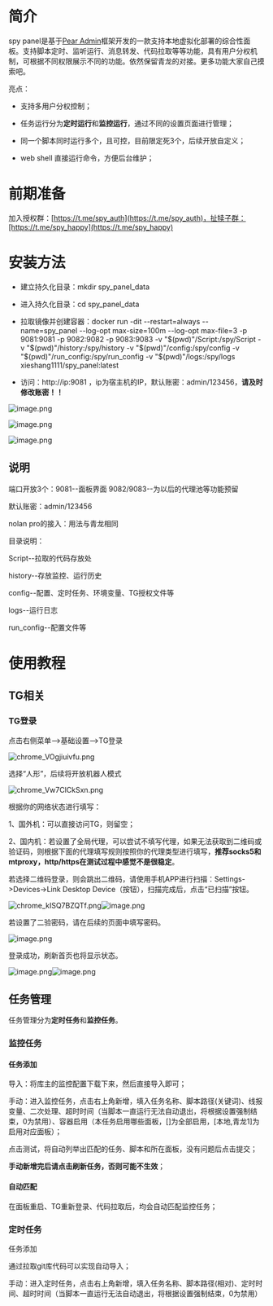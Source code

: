 # 简介
spy panel是基于[Pear Admin](https://gitee.com/pear-admin/)框架开发的一款支持本地虚拟化部署的综合性面板。支持脚本定时、监听运行、消息转发、代码拉取等等功能，具有用户分权机制，可根据不同权限展示不同的功能。依然保留青龙的对接。更多功能大家自己摸索吧。

亮点：

- 支持多用户分权控制；

- 任务运行分为**定时运行**和**监控运行**，通过不同的设置页面进行管理；

- 同一个脚本同时运行多个，且可控，目前限定死3个，后续开放自定义；

- web shell 直接运行命令，方便后台维护；


# 前期准备

加入授权群：[https://t.me/spy_auth](https://t.me/spy_auth)，扯犊子群：[https://t.me/spy_happy](https://t.me/spy_happy)

# 安装方法

- 建立持久化目录：mkdir spy_panel_data

- 进入持久化目录：cd spy_panel_data

- 拉取镜像并创建容器：docker run -dit --restart=always --name=spy_panel --log-opt max-size=100m --log-opt max-file=3 -p 9081:9081 -p 9082:9082 -p 9083:9083 -v "$(pwd)"/Script:/spy/Script -v "$(pwd)"/history:/spy/history -v "$(pwd)"/config:/spy/config -v "$(pwd)"/run_config:/spy/run_config -v "$(pwd)"/logs:/spy/logs xieshang1111/spy_panel:latest

- 访问：http://ip:9081 ，ip为宿主机的IP，默认账密：admin/123456，**请及时修改账密！！**

![image.png](https://cdn.nlark.com/yuque/0/2024/png/251249/1706948009482-94b6f495-23bd-4c13-8228-f69029002ec2.png#averageHue=%23141729&clientId=u287a8cd1-faf1-4&from=paste&height=407&id=u5749a55a&originHeight=509&originWidth=634&originalType=binary&ratio=1.25&rotation=0&showTitle=false&size=76610&status=done&style=none&taskId=u22fec42a-fd61-4b3b-b60c-f354f2ab133&title=&width=507.2)

![image.png](https://cdn.nlark.com/yuque/0/2024/png/251249/1706948110814-5090a584-758b-4f19-822d-e93b40a3fa37.png#averageHue=%23f5f3f1&clientId=u287a8cd1-faf1-4&from=paste&height=577&id=ubf0fc3ff&originHeight=721&originWidth=1200&originalType=binary&ratio=1.25&rotation=0&showTitle=false&size=44291&status=done&style=none&taskId=u22744b96-d421-4050-a98d-94fda503064&title=&width=960)

![image.png](https://cdn.nlark.com/yuque/0/2024/png/251249/1706948144524-97f5183b-f5dc-4494-8d09-338561cc281b.png#averageHue=%23fafafa&clientId=u287a8cd1-faf1-4&from=paste&height=1146&id=u33676e04&originHeight=1432&originWidth=2560&originalType=binary&ratio=1.25&rotation=0&showTitle=false&size=75346&status=done&style=none&taskId=ue9b4a770-58a6-4efe-a346-6189a14e778&title=&width=2048)

## 说明

端口开放3个：9081--面板界面  9082/9083--为以后的代理池等功能预留

默认账密：admin/123456

nolan pro的接入：用法与青龙相同

目录说明：

Script--拉取的代码存放处

history--存放监控、运行历史

config--配置、定时任务、环境变量、TG授权文件等

logs--运行日志

run_config--配置文件等


# 使用教程

## TG相关

### TG登录
点击右侧菜单-->基础设置-->TG登录

![chrome_VOgjiuivfu.png](https://cdn.nlark.com/yuque/0/2024/png/251249/1706948253816-4f799e3b-4ba3-4554-a7c2-902bd2597e7d.png#averageHue=%23e9d6a3&clientId=u287a8cd1-faf1-4&from=paste&height=388&id=uc97f34d7&originHeight=485&originWidth=798&originalType=binary&ratio=1.25&rotation=0&showTitle=false&size=34253&status=done&style=none&taskId=u2876c7a4-f0a1-4cc7-af88-862869b263b&title=&width=638.4)

选择“人形”，后续将开放机器人模式

![chrome_Vw7ClCkSxn.png](https://cdn.nlark.com/yuque/0/2024/png/251249/1706948424273-64f79669-059f-467f-b7b1-665dc711cb8f.png#averageHue=%23fdfcfb&clientId=u287a8cd1-faf1-4&from=paste&height=620&id=u2c304c6a&originHeight=775&originWidth=1545&originalType=binary&ratio=1.25&rotation=0&showTitle=false&size=69961&status=done&style=none&taskId=u667cdbd5-8307-496c-8357-f1affd7dff9&title=&width=1236)

根据你的网络状态进行填写：

1、国外机：可以直接访问TG，则留空；

2、国内机：若设置了全局代理，可以尝试不填写代理，如果无法获取到二维码或验证码，则根据下面的代理填写规则按照你的代理类型进行填写，**推荐socks5和mtproxy，http/https在测试过程中感觉不是很稳定**。

若选择二维码登录，则会跳出二维码，请使用手机APP进行扫描：Settings->Devices->Link Desktop Device（按钮），扫描完成后，点击“已扫描”按钮。

![chrome_kISQ7BZQTf.png](https://cdn.nlark.com/yuque/0/2024/png/251249/1706948692183-410f6e18-be52-4e4d-a54d-fc9fe9b6248b.png#averageHue=%23edebea&clientId=u287a8cd1-faf1-4&from=paste&height=471&id=u9cd08b00&originHeight=756&originWidth=571&originalType=binary&ratio=1.25&rotation=0&showTitle=false&size=30168&status=done&style=none&taskId=u78971004-9f11-4f97-a972-2e90ef42944&title=&width=355.8000183105469)![image.png](https://cdn.nlark.com/yuque/0/2024/png/251249/1706948867583-8a8f4f7b-129a-46e7-a0e3-046f9615671a.png#averageHue=%23c5d3be&clientId=u287a8cd1-faf1-4&from=paste&height=299&id=u8e9203d9&originHeight=583&originWidth=702&originalType=binary&ratio=1.25&rotation=0&showTitle=false&size=97521&status=done&style=none&taskId=u38da039a-acf2-4abb-a6f9-32191645e92&title=&width=359.6000061035156)


若设置了二验密码，请在后续的页面中填写密码。

![image.png](https://cdn.nlark.com/yuque/0/2024/png/251249/1706948946798-351fdc82-ba75-4259-a001-42db6c372a9a.png#averageHue=%23fef5f3&clientId=u287a8cd1-faf1-4&from=paste&height=275&id=ua40cb73c&originHeight=344&originWidth=483&originalType=binary&ratio=1.25&rotation=0&showTitle=false&size=11878&status=done&style=none&taskId=u420a13d9-bda4-46f8-aca5-fc958d00ef6&title=&width=386.4)


登录成功，刷新首页也将显示状态。

![image.png](https://cdn.nlark.com/yuque/0/2024/png/251249/1706948991233-9365d92d-158e-4aeb-bb4c-96d4555cb028.png#averageHue=%23fefdfd&clientId=u287a8cd1-faf1-4&from=paste&height=252&id=uab6c75f4&originHeight=315&originWidth=457&originalType=binary&ratio=1.25&rotation=0&showTitle=false&size=11862&status=done&style=none&taskId=ufbbdebed-a644-4a5f-8033-8429932644a&title=&width=365.6)![image.png](https://cdn.nlark.com/yuque/0/2024/png/251249/1706949021997-916710df-7221-43a4-a8ec-cd8e1aca928f.png#averageHue=%23fcfcfb&clientId=u287a8cd1-faf1-4&from=paste&height=132&id=u4b0066bc&originHeight=165&originWidth=413&originalType=binary&ratio=1.25&rotation=0&showTitle=false&size=8744&status=done&style=none&taskId=ucbd9a72a-398b-4bda-a79f-1550903aa86&title=&width=330.4)


## 任务管理
任务管理分为**定时任务**和**监控任务**。
### 监控任务
#### 任务添加

导入：将库主的监控配置下载下来，然后直接导入即可；

手动：进入监控任务，点击右上角新增，填入任务名称、脚本路径(关键词)、线报变量、二次处理、超时时间（当脚本一直运行无法自动退出，将根据设置强制结束，0为禁用）、容器启用（本任务启用哪些面板，[]为全部启用，[本地,青龙1]为启用对应面板）；

点击测试，将自动列举出匹配的任务、脚本和所在面板，没有问题后点击提交；

**手动新增完后请点击刷新任务，否则可能不生效**；

#### 自动匹配

在面板重启、TG重新登录、代码拉取后，均会自动匹配监控任务；

### 定时任务
任务添加

通过拉取git库代码可以实现自动导入；

手动：进入定时任务，点击右上角新增，填入任务名称、脚本路径(相对)、定时时间、超时时间（当脚本一直运行无法自动退出，将根据设置强制结束，0为禁用）

